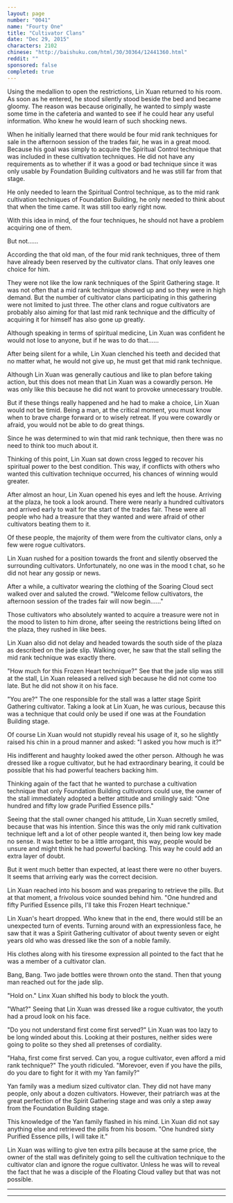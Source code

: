 ```yaml
---
layout: page
number: "0041"
name: "Fourty One"
title: "Cultivator Clans"
date: "Dec 29, 2015"
characters: 2102
chinese: "http://baishuku.com/html/30/30364/12441360.html"
reddit: ""
sponsored: false
completed: true
---
```


Using the medallion to open the restrictions, Lin Xuan returned to his room. As soon as he entered, he stood silently stood beside the bed and became gloomy. The reason was because originally, he wanted to simply waste some time in the cafeteria and wanted to see if he could hear any useful information. Who knew he would learn of such shocking news.

When he initially learned that there would be four mid rank techniques for sale in the afternoon session of the trades fair, he was in a great mood. Because his goal was simply to acquire the Spiritual Control technique that was included in these cultivation techniques. He did not have any requirements as to whether if it was a good or bad technique since it was only usable by Foundation Building cultivators and he was still far from that stage.

He only needed to learn the Spiritual Control technique, as to the mid rank cultivation techniques of Foundation Building, he only needed to think about that when the time came. It was still too early right now.

With this idea in mind, of the four techniques, he should not have a problem acquiring one of them.

But not......

According the that old man, of the four mid rank techniques, three of them have already been reserved by the cultivator clans. That only leaves one choice for him.

They were not like the low rank techniques of the Spirit Gathering stage. It was not often that a mid rank technique showed up and so they were in high demand. But the number of cultivator clans participating in this gathering were not limited to just three. The other clans and rogue cultivators are probably also aiming for that last mid rank technique and the difficulty of acquiring it for himself has also gone up greatly.

Although speaking in terms of spiritual medicine, Lin Xuan was confident he would not lose to anyone, but if he was to do that......

After being silent for a while, Lin Xuan clenched his teeth and decided that no matter what, he would not give up, he must get that mid rank technique.

Although Lin Xuan was generally cautious and like to plan before taking action, but this does not mean that Lin Xuan was a cowardly person. He was only like this because he did not want to provoke unnecessary trouble.

But if these things really happened and he had to make a choice, Lin Xuan would not be timid. Being a man, at the critical moment, you must know when to brave charge forward or to wisely retreat. If you were cowardly or afraid, you would not be able to do great things.

Since he was determined to win that mid rank technique, then there was no need to think too much about it.

Thinking of this point, Lin Xuan sat down cross legged to recover his spiritual power to the best condition. This way, if conflicts with others who wanted this cultivation technique occurred, his chances of winning would greater.

After almost an hour, Lin Xuan opened his eyes and left the house. Arriving at the plaza, he took a look around. There were nearly a hundred cultivators and arrived early to wait for the start of the trades fair. These were all people who had a treasure that they wanted and were afraid of other cultivators beating them to it.

Of these people, the majority of them were from the cultivator clans, only a few were rogue cultivators.

Lin Xuan rushed for a position towards the front and silently observed the surrounding cultivators. Unfortunately, no one was in the mood t chat, so he did not hear any gossip or news.

After a while, a cultivator wearing the clothing of the Soaring Cloud sect walked over and saluted the crowd. "Welcome fellow cultivators, the afternoon session of the trades fair will now begin......"

Those cultivators who absolutely wanted to acquire a treasure were not in the mood to listen to him drone, after seeing the restrictions being lifted on the plaza, they rushed in like bees.

Lin Xuan also did not delay and headed towards the south side of the plaza as described on the jade slip. Walking over, he saw that the stall selling the mid rank technique was exactly there.

"How much for this Frozen Heart technique?" See that the jade slip was still at the stall, Lin Xuan released a relived sigh because he did not come too late. But he did not show it on his face.

"You are?" The one responsible for the stall was a latter stage Spirit Gathering cultivator. Taking a look at Lin Xuan, he was curious, because this was a technique that could only be used if one was at the Foundation Building stage.

Of course Lin Xuan would not stupidly reveal his usage of it, so he slightly raised his chin in a proud manner and asked: "I asked you how much is it?"

His indifferent and haughty looked awed the other person. Although he was dressed like a rogue cultivator, but he had extraordinary bearing, it could be possible that his had powerful teachers backing him.

Thinking again of the fact that he wanted to purchase a cultivation technique that only Foundation Building cultivators could use, the owner of the stall immediately adopted a better attitude and smilingly said: "One hundred and fifty low grade Purified Essence pills."

Seeing that the stall owner changed his attitude, Lin Xuan secretly smiled, because that was his intention. Since this was the only mid rank cultivation technique left and a lot of other people wanted it, then being low key made no sense. It was better to be a little arrogant, this way, people would be unsure and might think he had powerful backing. This way he could add an extra layer of doubt.

But it went much better than expected, at least there were no other buyers. It seems that arriving early was the correct decision.

Lin Xuan reached into his bosom and was preparing to retrieve the pills. But at that moment, a frivolous voice sounded behind him. "One hundred and fifty Purified Essence pills, I'll take this Frozen Heart technique."

Lin Xuan's heart dropped. Who knew that in the end, there would still be an unexpected turn of events. Turning around with an expressionless face, he saw that it was a Spirit Gathering cultivator of about twenty seven or eight years old who was dressed like the son of a noble family.

His clothes along with his tiresome expression all pointed to the fact that he was a member of a cultivator clan.

Bang, Bang. Two jade bottles were thrown onto the stand. Then that young man reached out for the jade slip.

"Hold on." Linx Xuan shifted his body to block the youth.

"What?" Seeing that Lin Xuan was dressed like a rogue cultivator, the youth had a proud look on his face.

"Do you not understand first come first served?" Lin Xuan was too lazy to be long winded about this. Looking at their postures, neither sides were going to polite so they shed all pretenses of cordiality.

"Haha, first come first served. Can you, a rogue cultivator, even afford a mid rank technique?" The youth ridiculed. "Morevoer, even if you have the pills, do you dare to fight for it with my Yan family?"

Yan family was a medium sized cultivator clan. They did not have many people, only about a dozen cultivators. However, their patriarch was at the great perfection of the Spirit Gathering stage and was only a step away from the Foundation Building stage.

This knowledge of the Yan family flashed in his mind. Lin Xuan did not say anything else and retrieved the pills from his bosom. "One hundred sixty Purified Essence pills, I will take it."

Lin Xuan was willing to give ten extra pills because at the same price, the owner of the stall was definitely going to sell the cultivation technique to the cultivator clan and ignore the rogue cultivator. Unless he was will to reveal the fact that he was a disciple of the Floating Cloud valley but that was not possible.

- - -
- - -
